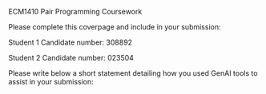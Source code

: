 ECM1410 Pair Programming Coursework

Please complete this coverpage and include in your submission:

Student 1 Candidate number: 308892

Student 2 Candidate number: 023504

Please write below a short statement detailing how you used GenAI tools to assist in your submission:


